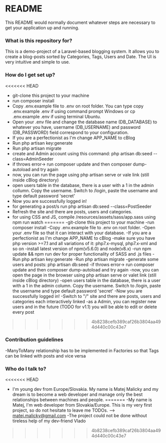 # README #

This README would normally document whatever steps are necessary to get your application up and running.

### What is this repository for? ###

This is a demo-project of a Laravel-based blogging system. It allows you to create a blog-posts
sorted by Categories, Tags, Users and Date. The UI is very intuitive and simple to use.

### How do I get set up? ###

<<<<<<< HEAD
* git-clone this project to your machine
* run composer install
* Copy .env.example file to .env on root folder. You can type copy .env.example .env if using command prompt Windows or cp .env.example .env if using terminal Ubuntu.
* Open your .env file and change the database name (DB_DATABASE) to whatever you have, username (DB_USERNAME) and password (DB_PASSWORD) field correspond to your configuration.
* If you are a perfectionist as I'm change APP_NAME to cBlog	
* Run php artisan key:generate
* Run php artisan migrate
* create and Admin account using this command: php artisan db:seed --class=AdminSeeder
* if throws error-> run composer update and then composer dump-autoload and try again
* now, you can run the page using php artisan serve or vale link (still inside cBlog directory)
* open users table in the database, there is a user with a 1 in the admin collumn. Copy the username. Switch to /login, paste the username and type default password 'secret'
* Now you are successfully logged in!
* for generating a post/s run php artisan db:seed --class=PostSeeder
* Refresh the site and there are posts, users and categories.
* for using CSS and JS, compile /resources/assets/sass/app.sass using npm run watch
=======
-git-clone this project to your machine
-run composer install
-Copy .env.example file to .env on root folder.
-Open your .env file so that it can interact with your database.
-If you are a perfectionist as I'm change APP_NAME to cBlog	
-make sure you have php version >=7.1 and all variations of it: php7.x-mysql, php7.x-xml and so on
-install latest version of npm(v5.6.0) and node(v8.x)
-run npm update && npm run dev for proper functionality of SASS and .js files
-Run php artisan key:generate
-Run php artisan migrate
-generate some users and posts: php artisan db:seed
-if throws error-> run composer update and then composer dump-autoload and try again
-now, you can open the page in the browser using php artisan serve or valet link (still inside cBlog directory)
-open users table in the database, there is a user with a 1 in the admin column. Copy the username. Switch to /login, paste the username and type default password 'secret'
-Now you are successfully logged in!
-Switch to "/" site and there are posts, users and categories each interactively linked
-as a Admin, you can register new users and in the future (TODO for v1.1) you will be able to edit or delete every post
>>>>>>> 4b8238cefb389caf26b3804aa494d440c00c43e7

### Contribution guidelines ###

-ManyToMany relationship has to be implemented in Factories so that Tags can be linked with posts and vice versa

### Who do I talk to? ###

<<<<<<< HEAD
* I'm young dev from Europe/Slovakia. My name is Matej Malicky and my dream is to become a web developer and manage only the best relationships between machines and people.
=======
-My name is Matej, I'm web developer from Slovakia/Europe. This is my very first project, so do not hesitate to leave me TODOs. --> matej.malicky@gmail.com
-The project could not be done without tireless help of my dev-friend Vlado
>>>>>>> 4b8238cefb389caf26b3804aa494d440c00c43e7
